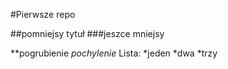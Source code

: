 #Pierwsze repo

##pomniejsy tytuł
###jeszce mniejsy

**pogrubienie
*pochylenie*
Lista:
*jeden
*dwa
*trzy
